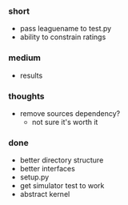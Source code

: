 ### short

- pass leaguename to test.py
- ability to constrain ratings

### medium

- results

### thoughts

- remove sources dependency?
  - not sure it's worth it

### done

- better directory structure
- better interfaces
- setup.py
- get simulator test to work
- abstract kernel

